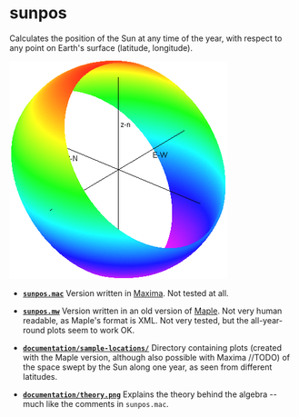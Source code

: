 # sunpos
Calculates the position of the Sun at any time of the year,
with respect to any point on Earth's surface
(latitude, longitude).

![Plot](documentation/sample-locations/42N-Valladolid.png "Space swept by the Sun along one year as seen from latitude 42N.")

- [**`sunpos.mac`**](src/sunpos.mac)
Version written in [Maxima](https://en.wikipedia.org/wiki/Maxima_(software)).
Not tested at all.
- [**`sunpos.mw`**](src/sunpos.mw)
Version written in an old version of [Maple](https://en.wikipedia.org/wiki/Maple_(software)).
Not very human readable, as Maple's format is XML.
Not very tested, but the all-year-round plots seem to work OK.

- [**`documentation/sample-locations/`**](documentation/sample-locations/)
Directory containing plots
(created with the Maple version, although also possible with Maxima //TODO)
of the space swept by the Sun along one year,
as seen from different latitudes.
- [**`documentation/theory.png`**](documentation/theory.png)
Explains the theory behind the algebra
-- much like the comments in `sunpos.mac`.
